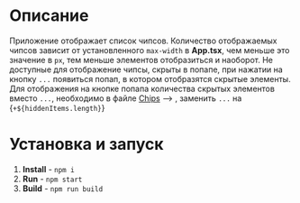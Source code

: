 # Описание

Приложение отображает список чипсов. 
Количество отображаемых чипсов зависит от установленного `max-width` в **App.tsx**, чем меньше это значение в `px`, тем меньше элементов отобразиться и наоборот.
Не доступные для отображение чипсы, скрыты в попапе, при нажатии на кнопку `...` появиться попап, в котором отобразятся скрытые элементы. Для отображения на кнопке попапа количества скрытых элементов вместо `...`, необходимо в файле [Chips](/src/Chips.tsx) --> <Chip label='...' />, заменить `...` на {`+${hiddenItems.length}`}

# Установка и запуск

1. **Install** - `npm i`
2. **Run** - `npm start`
3. **Build** - `npm run build`